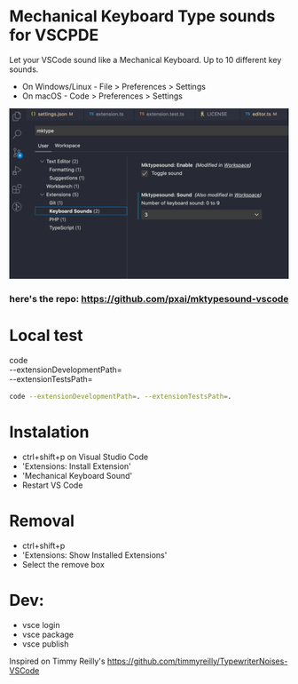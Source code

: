 # Mechanical Keyboard Type sounds for VSCPDE
Let your VSCode sound like a Mechanical Keyboard.
Up to 10 different key sounds.

- On Windows/Linux - File > Preferences > Settings
- On macOS - Code > Preferences > Settings

![Setup page](setup.png)

### here's the repo: https://github.com/pxai/mktypesound-vscode

# Local test
code \
 --extensionDevelopmentPath=<EXTENSION-ROOT-PATH> \
 --extensionTestsPath=<TEST-RUNNER-SCRIPT-PATH>

 ```bash
 code --extensionDevelopmentPath=. --extensionTestsPath=.
 ```

# Instalation
* ctrl+shift+p on Visual Studio Code
* 'Extensions: Install Extension'
* 'Mechanical Keyboard Sound'
* Restart VS Code

# Removal
* ctrl+shift+p
* 'Extensions: Show Installed Extensions'
* Select the remove box 

# Dev:
- vsce login
- vsce package
- vsce publish

Inspired on Timmy Reilly's https://github.com/timmyreilly/TypewriterNoises-VSCode

